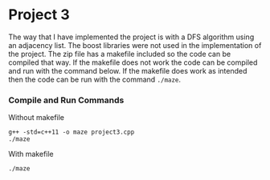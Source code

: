 # Project 3

The way that I have implemented the project is with a DFS algorithm using an adjacency list. The boost libraries were not used in the implementation of the project. The zip file has a makefile included so the code can be compiled that way. If the makefile does not work the code can be compiled and run with the command below. If the makefile does work as intended then the code can be run with the command `./maze`.

### Compile and Run Commands

Without makefile
```
g++ -std=c++11 -o maze project3.cpp
./maze
```

With makefile
```
./maze
```
